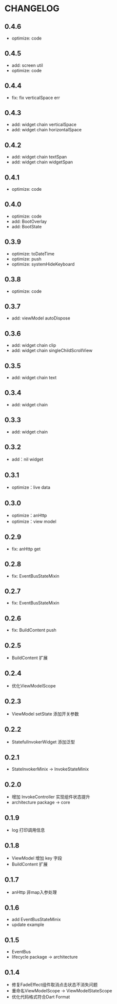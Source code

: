 # CHANGELOG

## 0.4.6
- optimize: code


## 0.4.5
- add: screen util
- optimize: code

## 0.4.4
- fix: fix verticalSpace err

## 0.4.3
- add: widget chain verticalSpace
- add: widget chain horizontalSpace

## 0.4.2
- add: widget chain textSpan
- add: widget chain widgetSpan

## 0.4.1
- optimize: code


## 0.4.0
- optimize: code
- add: BootOverlay
- add: BootState

## 0.3.9
- optimize: toDateTime
- optimize: push
- optimize: systemHideKeyboard

## 0.3.8
- optimize: code

## 0.3.7
- add: viewModel autoDispose 

## 0.3.6
- add: widget chain clip
- add: widget chain singleChildScrollView

## 0.3.5
- add: widget chain text

## 0.3.4
- add: widget chain

## 0.3.3
- add: widget chain

## 0.3.2
- add：nil widget

## 0.3.1
- optimize：live data

## 0.3.0
- optimize：anHttp 
- optimize：view model

## 0.2.9
- fix: anHttp get

## 0.2.8
- fix: EventBusStateMixin

## 0.2.7

- fix: EventBusStateMixin

## 0.2.6

- fix: BuildContent push

## 0.2.5

- BuildContent 扩展

## 0.2.4

- 优化ViewModelScope

## 0.2.3

- ViewModel setState 添加开关参数

## 0.2.2

- StatefulInvokerWidget 添加泛型

## 0.2.1

- StateInvokerMinix -> InvokeStateMinix

## 0.2.0

- 增加 InvokeController 实现组件状态提升
- architecture package -> core

## 0.1.9

- log 打印调用信息

## 0.1.8

- ViewModel 增加 key 字段
- BuildContent 扩展

## 0.1.7

- anHttp 非map入参处理

## 0.1.6

- add EventBusStateMinix
- update example

## 0.1.5

- EventBus
- lifecycle package -> architecture

## 0.1.4

- 修复FadeEffect组件取消点击状态不消失问题
- 重命名ViewModelScope -> ViewModelStateScope
- 优化代码格式符合Dart Format
